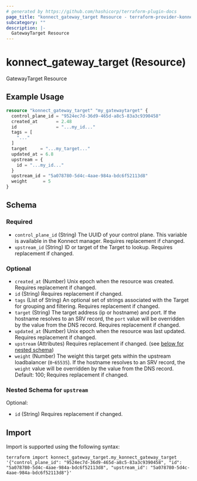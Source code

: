 ```yaml
---
# generated by https://github.com/hashicorp/terraform-plugin-docs
page_title: "konnect_gateway_target Resource - terraform-provider-konnect"
subcategory: ""
description: |-
  GatewayTarget Resource
---
```


# konnect_gateway_target (Resource)

GatewayTarget Resource

## Example Usage

```terraform
resource "konnect_gateway_target" "my_gatewaytarget" {
  control_plane_id = "9524ec7d-36d9-465d-a8c5-83a3c9390458"
  created_at       = 2.48
  id               = "...my_id..."
  tags = [
    "..."
  ]
  target     = "...my_target..."
  updated_at = 6.8
  upstream = {
    id = "...my_id..."
  }
  upstream_id = "5a078780-5d4c-4aae-984a-bdc6f52113d8"
  weight      = 5
}
```

<!-- schema generated by tfplugindocs -->
## Schema

### Required

- `control_plane_id` (String) The UUID of your control plane. This variable is available in the Konnect manager. Requires replacement if changed.
- `upstream_id` (String) ID or target of the Target to lookup. Requires replacement if changed.

### Optional

- `created_at` (Number) Unix epoch when the resource was created. Requires replacement if changed.
- `id` (String) Requires replacement if changed.
- `tags` (List of String) An optional set of strings associated with the Target for grouping and filtering. Requires replacement if changed.
- `target` (String) The target address (ip or hostname) and port. If the hostname resolves to an SRV record, the `port` value will be overridden by the value from the DNS record. Requires replacement if changed.
- `updated_at` (Number) Unix epoch when the resource was last updated. Requires replacement if changed.
- `upstream` (Attributes) Requires replacement if changed. (see [below for nested schema](#nestedatt--upstream))
- `weight` (Number) The weight this target gets within the upstream loadbalancer (`0`-`65535`). If the hostname resolves to an SRV record, the `weight` value will be overridden by the value from the DNS record. Default: 100; Requires replacement if changed.

<a id="nestedatt--upstream"></a>
### Nested Schema for `upstream`

Optional:

- `id` (String) Requires replacement if changed.

## Import

Import is supported using the following syntax:

```shell
terraform import konnect_gateway_target.my_konnect_gateway_target '{"control_plane_id": "9524ec7d-36d9-465d-a8c5-83a3c9390458", "id": "5a078780-5d4c-4aae-984a-bdc6f52113d8", "upstream_id": "5a078780-5d4c-4aae-984a-bdc6f52113d8"}'
```
